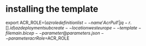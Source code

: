 # installing the template

export ACR_ROLE=$(az role definition list --name 'AcrPull' | jq -r .[].id)
az deployment sub create --location westeurope --template-file main.bicep --parameter @parameters.json --parameter acrRole=$ACR_ROLE
